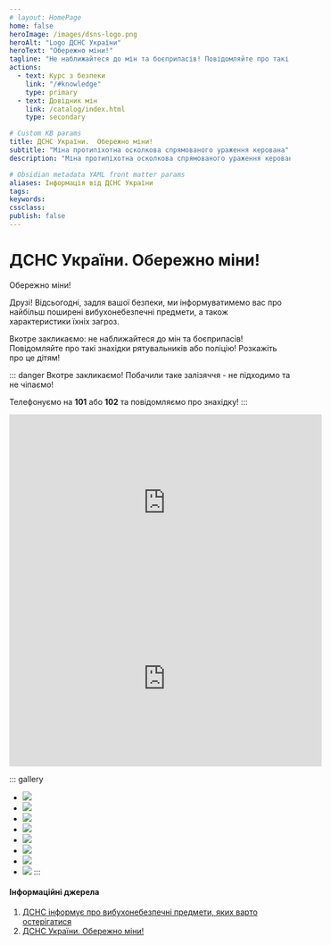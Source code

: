 ```yaml
---
# layout: HomePage
home: false
heroImage: /images/dsns-logo.png
heroAlt: "Logo ДСНС України"
heroText: "Обережно міни!"
tagline: "Не наближайтеся до мін та боєприпасів! Повідомляйте про такі знахідки рятувальників або поліцію! Розкажіть про це дітям!"
actions:
  - text: Курс з безпеки
    link: "/#knowledge"
    type: primary
  - text: Довідник мін
    link: /catalog/index.html
    type: secondary

# Custom KB params
title: ДСНС України.  Обережно міни!
subtitle: "Міна протипіхотна осколкова спрямованого ураження керована"
description: "Міна протипіхотна осколкова спрямованого ураження керована. Призначена для ураження людини, у тому числі у вантажному та легковому транспорті."

# Obsidian metadata YAML front matter params
aliases: Інформація від ДСНС України
tags:
keywords:
cssclass:
publish: false
---
```



# ДСНС України.  Обережно міни!

Обережно міни!

Друзі! Відсьогодні, задля вашої безпеки, ми інформуватимемо вас про найбільш поширені вибухонебезпечні предмети, а також характеристики їхніх загроз.

Вкотре закликаємо: не наближайтеся до мін та боєприпасів! Повідомляйте про такі знахідки рятувальників або поліцію! Розкажіть про це дітям!



::: danger Вкотре закликаємо! 
Побачили таке залізяччя - не підходимо та не чіпаємо!

Телефонуємо на **101** або **102** та повідомляємо про знахідку!
:::


<iframe width="560" height="315" src="https://www.youtube.com/embed/w__t_oWQ3aE" title="YouTube video player" frameborder="0" allow="accelerometer; autoplay; clipboard-write; encrypted-media; gyroscope; picture-in-picture" allowfullscreen></iframe>

<iframe width="560" height="315" src="https://www.youtube.com/embed/-DekGvcqboM" title="YouTube video player" frameborder="0" allow="accelerometer; autoplay; clipboard-write; encrypted-media; gyroscope; picture-in-picture" allowfullscreen></iframe>

::: gallery
- ![](./assets/01-1.jpg)
- ![](./assets/02-1.jpg)
- ![](./assets/03.jpg)
- ![](./assets/04.jpg)
- ![](./assets/05.jpg)
- ![](./assets/06.jpg)
- ![](./assets/07.jpg)
- ![](./assets/08.jpg)
:::

#### Інформаційні джерела

1. [ДСНС інформує про вибухонебезпечні предмети, яких варто остерігатися](https://mil.in.ua/uk/news/dsns-informuye-pro-vybuhonebezpechni-predmety-yakyh-varto-osterigatysya/)
2. [ДСНС України.  Обережно міни!](https://www.facebook.com/100064736946785/posts/343140864520476/)